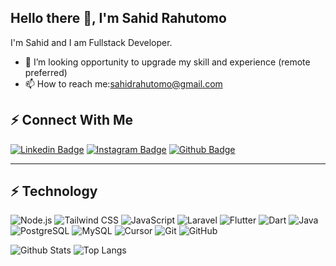 ## Hello there  👋, I'm Sahid Rahutomo

I'm Sahid and I am Fullstack Developer.

* 👯 I’m looking opportunity to upgrade my skill and experience (remote preferred)
* 📫 How to reach me:sahidrahutomo@gmail.com

##  ⚡ Connect With Me

[![Linkedin Badge](https://img.shields.io/badge/-skylastn-blue?style=flat-square&logo=Linkedin&logoColor=white&link=https://www.linkedin.com/in/sahid-rahutomo-0145391a5/)](https://www.linkedin.com/in/sahid-rahutomo-0145391a5/)
[![Instagram Badge](https://img.shields.io/badge/-sahidklaten-purple?style=flat-square&logo=instagram&logoColor=white&link=https://www.instagram.com/sahidklaten/)](https://www.instagram.com/sahidklaten/)
[![Github Badge](https://img.shields.io/badge/-skylastn-black?style=flat-square&logo=github&logoColor=white&link=https://github.com/skylastn)](https://github.com/skylastn)

***

## ⚡ Technology

![Node.js](https://img.shields.io/badge/-Node.js-181717?style=flat-square&logo=node.js)
![Tailwind CSS](https://img.shields.io/badge/-Tailwind-181717?style=flat-square&logo=tailwind-css)
![JavaScript](https://img.shields.io/badge/-JavaScript-181717?style=flat-square&logo=javascript)
![Laravel](https://img.shields.io/badge/-laravel-181717?style=flat-square&logo=laravel)
![Flutter](https://img.shields.io/badge/-flutter-181717?style=flat-square&logo=flutter)
![Dart](https://img.shields.io/badge/-dart-181717?style=flat-square&logo=dart)
![Java](https://img.shields.io/badge/-java-181717?style=flat-square&logo=java)
![PostgreSQL](https://img.shields.io/badge/-PostgreSQL-181717?style=flat-square&logo=postgresql)
![MySQL](https://img.shields.io/badge/-MySQL-181717?style=flat-square&logo=mysql)
![Cursor](https://img.shields.io/badge/-Cursor-181717?style=flat-square&logo=cursor)
![Git](https://img.shields.io/badge/-Git-181717?style=flat-square&logo=git)
![GitHub](https://img.shields.io/badge/-GitHub-181717?style=flat-square&logo=github)



![Github Stats](https://github-readme-stats.vercel.app/api?username=skylastn&count_private=true&show_icons=true&include_all_commits=true&theme=dark)
![Top Langs](https://github-readme-stats.vercel.app/api/top-langs/?username=skylastn&hide=TeX&layout=compact&theme=dark)
